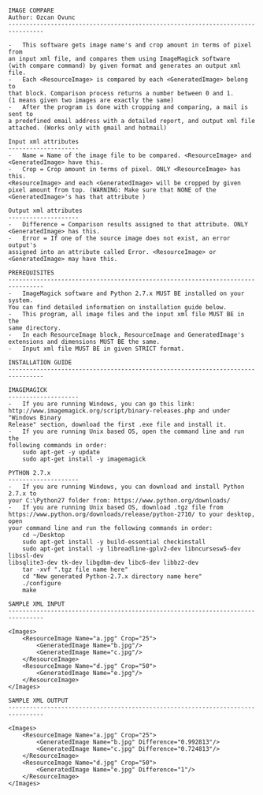 
	IMAGE COMPARE
	Author: Ozcan Ovunc
    --------------------------------------------------------------------------------
	
	-	This software gets image name's and crop amount in terms of pixel from
	an input xml file, and compares them using ImageMagick software 
	(with compare command) by given format and generates an output xml file.
	-	Each <ResourceImage> is compared by each <GeneratedImage> belong to 
	that block. Comparison process returns a number between 0 and 1.
	(1 means given two images are exactly the same) 
	-	After the program is done with cropping and comparing, a mail is sent to 
	a predefined email address with a detailed report, and output xml file 
	attached. (Works only with gmail and hotmail)
	
	Input xml attributes
    --------------------
	-	Name = Name of the image file to be compared. <ResourceImage> and 
	<GeneratedImage> have this.
	-	Crop = Crop amount in terms of pixel. ONLY <ResourceImage> has this.
	<ResourceImage> and each <GeneratedImage> will be cropped by given 
	pixel amount from top. (WARNING: Make sure that NONE of the 
	<GeneratedImage>'s has that attribute )
	
	Output xml attributes
    --------------------
	-	Difference = Comparison results assigned to that attribute. ONLY 
	<GeneratedImage> has this.
	-	Error = If one of the source image does not exist, an error output's 
	assigned into an attribute called Error. <ResourceImage> or 
	<GeneratedImage> may have this.

	PREREQUISITES
    --------------------------------------------------------------------------------
	-	ImageMagick software and Python 2.7.x MUST BE installed on your system. 
	You can find detailed information on installation guide below.
	-	This program, all image files and the input xml file MUST BE in the 
	same directory.
	-	In each ResourceImage block, ResourceImage and GeneratedImage's 
	extensions and dimensions MUST BE the same.
	-	Input xml file MUST BE in given STRICT format.
	
	INSTALLATION GUIDE
    --------------------------------------------------------------------------------
	
	IMAGEMAGICK
    --------------------	
	-	If you are running Windows, you can go this link: 
	http://www.imagemagick.org/script/binary-releases.php and under "Windows Binary 
	Release" section, download the first .exe file and install it.
	-	If you are running Unix based OS, open the command line and run the 
	following commands in order:
		sudo apt-get -y update
		sudo apt-get install -y imagemagick
	
	PYTHON 2.7.x
    --------------------	
	-	If you are running Windows, you can download and install Python 2.7.x to 
	your C:\Python27 folder from: https://www.python.org/downloads/
	-	If you are running Unix based OS, download .tgz file from 
	https://www.python.org/downloads/release/python-2710/ to your desktop, open 
	your command line and run the following commands in order:
		cd ~/Desktop
		sudo apt-get install -y build-essential checkinstall
		sudo apt-get install -y libreadline-gplv2-dev libncursesw5-dev libssl-dev 
	libsqlite3-dev tk-dev libgdbm-dev libc6-dev libbz2-dev
		tar -xvf ".tgz file name here"
		cd "New generated Python-2.7.x directory name here"
		./configure
		make

	SAMPLE XML INPUT
    --------------------------------------------------------------------------------
	
	<Images>
		<ResourceImage Name="a.jpg" Crop="25">
			<GeneratedImage Name="b.jpg"/>			
			<GeneratedImage Name="c.jpg"/>
		</ResourceImage>
		<ResourceImage Name="d.jpg" Crop="50">
			<GeneratedImage Name="e.jpg"/>
		</ResourceImage>
	</Images>

	SAMPLE XML OUTPUT
    --------------------------------------------------------------------------------
 
	<Images>
		<ResourceImage Name="a.jpg" Crop="25">
			<GeneratedImage Name="b.jpg" Difference="0.992813"/>			
			<GeneratedImage Name="c.jpg" Difference="0.724813"/>
		</ResourceImage>
		<ResourceImage Name="d.jpg" Crop="50">
			<GeneratedImage Name="e.jpg" Difference="1"/>
		</ResourceImage>
	</Images>

